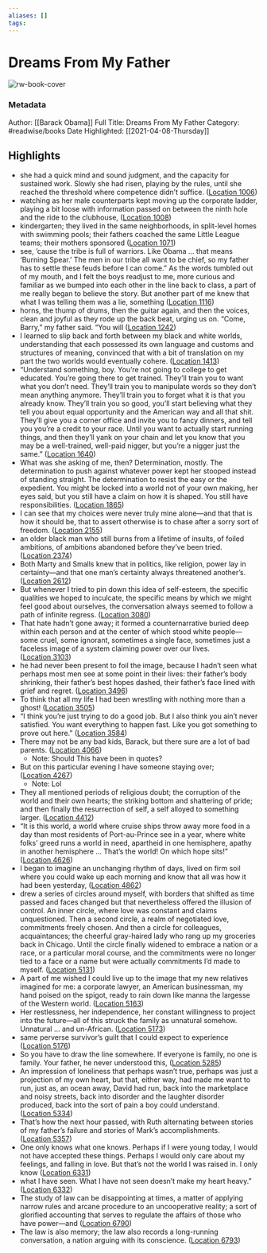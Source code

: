 ```yaml
---
aliases: []
tags:
---
```

# Dreams From My Father

![rw-book-cover](https://images-na.ssl-images-amazon.com/images/I/51Xi4ySeeyL._SL200_.jpg)
### Metadata
Author: [[Barack Obama]]
Full Title: Dreams From My Father
Category: #readwise/books
Date Highlighted: [[2021-04-08-Thursday]]

## Highlights
- she had a quick mind and sound judgment, and the capacity for sustained work. Slowly she had risen, playing by the rules, until she reached the threshold where competence didn’t suffice. ([Location 1006](https://readwise.io/to_kindle?action=open&asin=B000N2HCM4&location=1006))
- watching as her male counterparts kept moving up the corporate ladder, playing a bit loose with information passed on between the ninth hole and the ride to the clubhouse, ([Location 1008](https://readwise.io/to_kindle?action=open&asin=B000N2HCM4&location=1008))
- kindergarten; they lived in the same neighborhoods, in split-level homes with swimming pools; their fathers coached the same Little League teams; their mothers sponsored ([Location 1071](https://readwise.io/to_kindle?action=open&asin=B000N2HCM4&location=1071))
- see, ’cause the tribe is full of warriors. Like Obama … that means ‘Burning Spear.’ The men in our tribe all want to be chief, so my father has to settle these feuds before I can come.” As the words tumbled out of my mouth, and I felt the boys readjust to me, more curious and familiar as we bumped into each other in the line back to class, a part of me really began to believe the story. But another part of me knew that what I was telling them was a lie, something ([Location 1116](https://readwise.io/to_kindle?action=open&asin=B000N2HCM4&location=1116))
- horns, the thump of drums, then the guitar again, and then the voices, clean and joyful as they rode up the back beat, urging us on. “Come, Barry,” my father said. “You will ([Location 1242](https://readwise.io/to_kindle?action=open&asin=B000N2HCM4&location=1242))
- I learned to slip back and forth between my black and white worlds, understanding that each possessed its own language and customs and structures of meaning, convinced that with a bit of translation on my part the two worlds would eventually cohere. ([Location 1413](https://readwise.io/to_kindle?action=open&asin=B000N2HCM4&location=1413))
- “Understand something, boy. You’re not going to college to get educated. You’re going there to get trained. They’ll train you to want what you don’t need. They’ll train you to manipulate words so they don’t mean anything anymore. They’ll train you to forget what it is that you already know. They’ll train you so good, you’ll start believing what they tell you about equal opportunity and the American way and all that shit. They’ll give you a corner office and invite you to fancy dinners, and tell you you’re a credit to your race. Until you want to actually start running things, and then they’ll yank on your chain and let you know that you may be a well-trained, well-paid nigger, but you’re a nigger just the same.” ([Location 1640](https://readwise.io/to_kindle?action=open&asin=B000N2HCM4&location=1640))
- What was she asking of me, then? Determination, mostly. The determination to push against whatever power kept her stooped instead of standing straight. The determination to resist the easy or the expedient. You might be locked into a world not of your own making, her eyes said, but you still have a claim on how it is shaped. You still have responsibilities. ([Location 1865](https://readwise.io/to_kindle?action=open&asin=B000N2HCM4&location=1865))
- I can see that my choices were never truly mine alone—and that that is how it should be, that to assert otherwise is to chase after a sorry sort of freedom. ([Location 2155](https://readwise.io/to_kindle?action=open&asin=B000N2HCM4&location=2155))
- an older black man who still burns from a lifetime of insults, of foiled ambitions, of ambitions abandoned before they’ve been tried. ([Location 2374](https://readwise.io/to_kindle?action=open&asin=B000N2HCM4&location=2374))
- Both Marty and Smalls knew that in politics, like religion, power lay in certainty—and that one man’s certainty always threatened another’s. ([Location 2612](https://readwise.io/to_kindle?action=open&asin=B000N2HCM4&location=2612))
- But whenever I tried to pin down this idea of self-esteem, the specific qualities we hoped to inculcate, the specific means by which we might feel good about ourselves, the conversation always seemed to follow a path of infinite regress. ([Location 3080](https://readwise.io/to_kindle?action=open&asin=B000N2HCM4&location=3080))
- That hate hadn’t gone away; it formed a counternarrative buried deep within each person and at the center of which stood white people—some cruel, some ignorant, sometimes a single face, sometimes just a faceless image of a system claiming power over our lives. ([Location 3103](https://readwise.io/to_kindle?action=open&asin=B000N2HCM4&location=3103))
- he had never been present to foil the image, because I hadn’t seen what perhaps most men see at some point in their lives: their father’s body shrinking, their father’s best hopes dashed, their father’s face lined with grief and regret. ([Location 3496](https://readwise.io/to_kindle?action=open&asin=B000N2HCM4&location=3496))
- To think that all my life I had been wrestling with nothing more than a ghost! ([Location 3505](https://readwise.io/to_kindle?action=open&asin=B000N2HCM4&location=3505))
- “I think you’re just trying to do a good job. But I also think you ain’t never satisfied. You want everything to happen fast. Like you got something to prove out here.” ([Location 3584](https://readwise.io/to_kindle?action=open&asin=B000N2HCM4&location=3584))
- There may not be any bad kids, Barack, but there sure are a lot of bad parents. ([Location 4066](https://readwise.io/to_kindle?action=open&asin=B000N2HCM4&location=4066))
    - Note: Should This have been in quotes?
- But on this particular evening I have someone staying over; ([Location 4267](https://readwise.io/to_kindle?action=open&asin=B000N2HCM4&location=4267))
    - Note: Lol
- They all mentioned periods of religious doubt; the corruption of the world and their own hearts; the striking bottom and shattering of pride; and then finally the resurrection of self, a self alloyed to something larger. ([Location 4412](https://readwise.io/to_kindle?action=open&asin=B000N2HCM4&location=4412))
- “It is this world, a world where cruise ships throw away more food in a day than most residents of Port-au-Prince see in a year, where white folks’ greed runs a world in need, apartheid in one hemisphere, apathy in another hemisphere … That’s the world! On which hope sits!” ([Location 4626](https://readwise.io/to_kindle?action=open&asin=B000N2HCM4&location=4626))
- I began to imagine an unchanging rhythm of days, lived on firm soil where you could wake up each morning and know that all was how it had been yesterday, ([Location 4862](https://readwise.io/to_kindle?action=open&asin=B000N2HCM4&location=4862))
- drew a series of circles around myself, with borders that shifted as time passed and faces changed but that nevertheless offered the illusion of control. An inner circle, where love was constant and claims unquestioned. Then a second circle, a realm of negotiated love, commitments freely chosen. And then a circle for colleagues, acquaintances; the cheerful gray-haired lady who rang up my groceries back in Chicago. Until the circle finally widened to embrace a nation or a race, or a particular moral course, and the commitments were no longer tied to a face or a name but were actually commitments I’d made to myself. ([Location 5131](https://readwise.io/to_kindle?action=open&asin=B000N2HCM4&location=5131))
- A part of me wished I could live up to the image that my new relatives imagined for me: a corporate lawyer, an American businessman, my hand poised on the spigot, ready to rain down like manna the largesse of the Western world. ([Location 5163](https://readwise.io/to_kindle?action=open&asin=B000N2HCM4&location=5163))
- Her restlessness, her independence, her constant willingness to project into the future—all of this struck the family as unnatural somehow. Unnatural … and un-African. ([Location 5173](https://readwise.io/to_kindle?action=open&asin=B000N2HCM4&location=5173))
- same perverse survivor’s guilt that I could expect to experience ([Location 5176](https://readwise.io/to_kindle?action=open&asin=B000N2HCM4&location=5176))
- So you have to draw the line somewhere. If everyone is family, no one is family. Your father, he never understood this, ([Location 5285](https://readwise.io/to_kindle?action=open&asin=B000N2HCM4&location=5285))
- An impression of loneliness that perhaps wasn’t true, perhaps was just a projection of my own heart, but that, either way, had made me want to run, just as, an ocean away, David had run, back into the marketplace and noisy streets, back into disorder and the laughter disorder produced, back into the sort of pain a boy could understand. ([Location 5334](https://readwise.io/to_kindle?action=open&asin=B000N2HCM4&location=5334))
- That’s how the next hour passed, with Ruth alternating between stories of my father’s failure and stories of Mark’s accomplishments. ([Location 5357](https://readwise.io/to_kindle?action=open&asin=B000N2HCM4&location=5357))
- One only knows what one knows. Perhaps if I were young today, I would not have accepted these things. Perhaps I would only care about my feelings, and falling in love. But that’s not the world I was raised in. I only know ([Location 6331](https://readwise.io/to_kindle?action=open&asin=B000N2HCM4&location=6331))
- what I have seen. What I have not seen doesn’t make my heart heavy.” ([Location 6332](https://readwise.io/to_kindle?action=open&asin=B000N2HCM4&location=6332))
- The study of law can be disappointing at times, a matter of applying narrow rules and arcane procedure to an uncooperative reality; a sort of glorified accounting that serves to regulate the affairs of those who have power—and ([Location 6790](https://readwise.io/to_kindle?action=open&asin=B000N2HCM4&location=6790))
- The law is also memory; the law also records a long-running conversation, a nation arguing with its conscience. ([Location 6793](https://readwise.io/to_kindle?action=open&asin=B000N2HCM4&location=6793))

